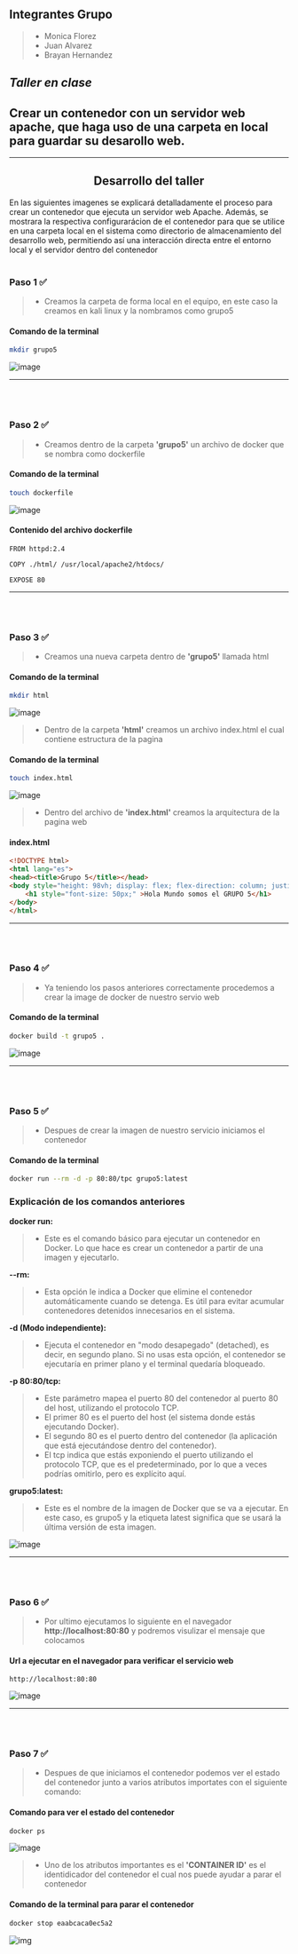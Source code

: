 ## Integrantes Grupo

> - Monica Florez
> - Juan Alvarez
> - Brayan Hernandez

## *Taller en clase*

## Crear un contenedor con un servidor web apache, que haga uso de una carpeta en local para guardar su desarollo web.

---

<h2 style="text-align:center">Desarrollo del taller</h2>

En las siguientes imagenes se explicará detalladamente el proceso para crear un contenedor que ejecuta un servidor web Apache. Además, se mostrara la respectiva configurarácion de el contenedor para que se utilice en una carpeta local en el sistema como directorio de almacenamiento del desarrollo web, permitiendo así una interacción directa entre el entorno local y el servidor dentro del contenedor
<br></br>

### Paso 1 :white_check_mark:

> - Creamos la carpeta de forma local en el equipo, en este caso la creamos en kali linux y la nombramos como grupo5

#### Comando de la terminal

```bash
mkdir grupo5
```

![image](https://github.com/user-attachments/assets/efc86b16-ffd3-481a-949e-cba953e427a0 "imagen creando una carpeta")

---

<br></br>

### Paso 2 :white_check_mark:

> - Creamos dentro de la carpeta **'grupo5'** un archivo de docker que se nombra como dockerfile

#### Comando de la terminal

```bash
touch dockerfile
```

![image](https://github.com/user-attachments/assets/45142c82-09ef-49fd-9772-9e6ed6258e07 "Imagen de la creacion del archivo dockerfile")

#### Contenido del archivo dockerfile

```docker
FROM httpd:2.4

COPY ./html/ /usr/local/apache2/htdocs/

EXPOSE 80
```

---

<br></br>

<!--Estamos aqui-->

### Paso 3 :white_check_mark:

> - Creamos una nueva carpeta dentro de **'grupo5'** llamada html

#### Comando de la terminal

```bash
mkdir html
```
![image](https://github.com/user-attachments/assets/5a8482ac-c32a-4f04-961a-249b664ec908)

> - Dentro de la carpeta **'html'** creamos un archivo index.html el cual contiene estructura de la pagina

#### Comando de la terminal

```bash
touch index.html
```
![image](https://github.com/user-attachments/assets/5099302d-be16-44b6-a9b3-b455f9338546)

>* Dentro del archivo de **'index.html'** creamos la arquitectura de la pagina web

#### index.html

```html
<!DOCTYPE html>
<html lang="es">
<head><title>Grupo 5</title></head>
<body style="height: 98vh; display: flex; flex-direction: column; justify-content: center; align-items: center;" >
    <h1 style="font-size: 50px;" >Hola Mundo somos el GRUPO 5</h1>
</body>
</html>
```

---

<br></br>

### Paso 4 :white_check_mark:

> - Ya teniendo los pasos anteriores correctamente procedemos a crear la image de docker de nuestro servio web

#### Comando de la terminal

```bash
docker build -t grupo5 .
```

![image](https://github.com/user-attachments/assets/44f3c438-c5f9-49f9-9327-ddb224075366)

---

<br></br>

### Paso 5 :white_check_mark:

> * Despues de crear la imagen de nuestro servicio iniciamos el contenedor

#### Comando de la terminal

```bash
docker run --rm -d -p 80:80/tpc grupo5:latest
```

### Explicación de los comandos anteriores

**docker run:**

>* Este es el comando básico para ejecutar un contenedor en Docker. Lo que hace es crear un contenedor a partir de una imagen y ejecutarlo.

**--rm:**

>* Esta opción le indica a Docker que elimine el contenedor automáticamente cuando se detenga. Es útil para evitar acumular contenedores detenidos innecesarios en el sistema.

**-d (Modo independiente):**

>* Ejecuta el contenedor en "modo desapegado" (detached), es decir, en segundo plano. Si no usas esta opción, el contenedor se ejecutaría en primer plano y el terminal quedaría bloqueado.

**-p 80:80/tcp:**

>* Este parámetro mapea el puerto 80 del contenedor al puerto 80 del host, utilizando el protocolo TCP.
>* El primer 80 es el puerto del host (el sistema donde estás ejecutando Docker).
>* El segundo 80 es el puerto dentro del contenedor (la aplicación que está ejecutándose dentro del contenedor).
>* El tcp indica que estás exponiendo el puerto utilizando el protocolo TCP, que es el predeterminado, por lo que a veces podrías omitirlo, pero es explícito aquí.

**grupo5:latest:**

>* Este es el nombre de la imagen de Docker que se va a ejecutar. En este caso, es grupo5 y la etiqueta latest significa que se usará la última versión de esta imagen.

![image](https://github.com/user-attachments/assets/6dc73b94-5210-45c3-9bd7-1d1926f9e7d0)

___
<br></br>

### Paso 6 :white_check_mark:

> * Por ultimo ejecutamos lo siguiente en el navegador **http://localhost:80:80** y podremos visulizar el mensaje que colocamos

#### Url a ejecutar en el navegador para verificar el servicio web

```
http://localhost:80:80
```

![image](https://github.com/user-attachments/assets/110597b0-eb3f-4495-9a13-26fb41d34982)

___
<br></br>

### Paso 7 :white_check_mark:

> * Despues de que  iniciamos el contenedor podemos ver el estado del contenedor junto a varios atributos importates con el siguiente comando:

#### Comando para ver el estado del contenedor
```bash
docker ps
```

![image](https://github.com/user-attachments/assets/e90aece3-df0c-4f3d-b166-aa75cc5f94a1)

>* Uno de los atributos importantes es el **'CONTAINER ID'** es el identidicador del contenedor el cual nos puede ayudar a parar el contenedor

#### Comando de la terminal para parar el contenedor

```bash
docker stop eaabcaca0ec5a2
```

![img](https://github.com/user-attachments/assets/809f7a8b-52d0-49e2-8a3f-fd61b3944923)



